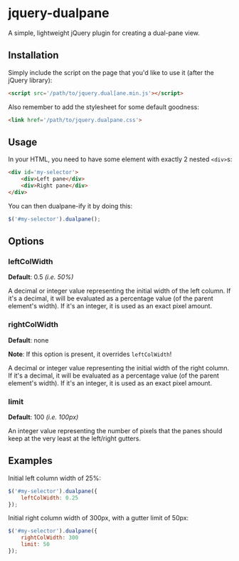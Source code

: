 # jquery-dualpane

A simple, lightweight jQuery plugin for creating a dual-pane view.


## Installation

Simply include the script on the page that you'd like to use it (after the jQuery library):

```HTML
<script src='/path/to/jquery.dual[ane.min.js'></script>
```

Also remember to add the stylesheet for some default goodness:

```HTML
<link href='/path/to/jquery.dualpane.css'>
```


## Usage

In your HTML, you need to have some element with exactly 2 nested `<div>`s:

```HTML
<div id='my-selector'>
    <div>Left pane</div>
    <div>Right pane</div>
</div>
```

You can then dualpane-ify it by doing this:

```JavaScript
$('#my-selector').dualpane();
```


## Options

### leftColWidth

**Default**: 0.5 *(i.e. 50%)*

A decimal or integer value representing the initial width of the left column. If it's a decimal, it will be evaluated as a percentage value (of the parent element's width). If it's an integer, it is used as an exact pixel amount.


### rightColWidth

**Default**: none

**Note**: If this option is present, it overrides `leftColWidth`!

A decimal or integer value representing the initial width of the right column. If it's a decimal, it will be evaluated as a percentage value (of the parent element's width). If it's an integer, it is used as an exact pixel amount.


### limit

**Default**: 100 *(i.e. 100px)*

An integer value representing the number of pixels that the panes should keep at the very least at the left/right gutters.


## Examples

Initial left column width of 25%:

```JavaScript
$('#my-selector').dualpane({
    leftColWidth: 0.25
});
```

Initial right column width of 300px, with a gutter limit of 50px:

```JavaScript
$('#my-selector').dualpane({
    rightColWidth: 300
    limit: 50
});
```
